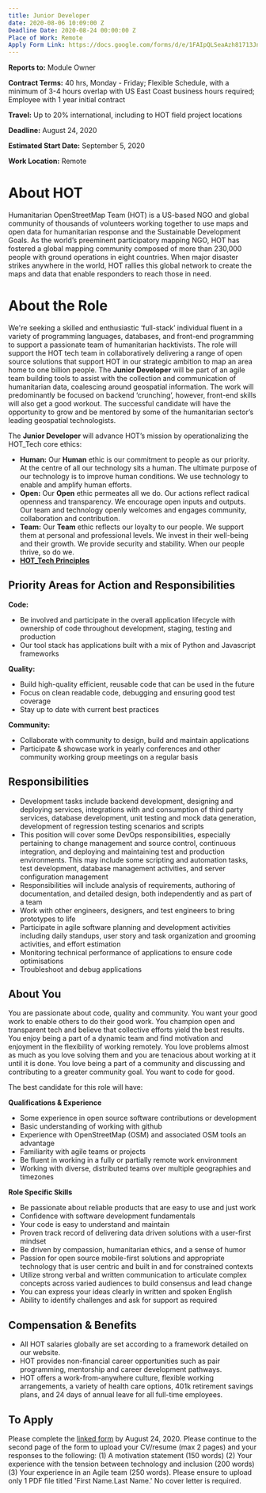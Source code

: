 ```yaml
---
title: Junior Developer
date: 2020-08-06 10:09:00 Z
Deadline Date: 2020-08-24 00:00:00 Z
Place of Work: Remote
Apply Form Link: https://docs.google.com/forms/d/e/1FAIpQLSeaAzh81713JnQ_wAVgKUERL5Gfymh0sC8pfGns2bgnumag2g/viewform?usp=sf_link
---
```


**Reports to:** Module Owner

**Contract Terms:** 40 hrs, Monday - Friday; Flexible Schedule, with a minimum of 3-4 hours overlap with US East Coast business hours required; Employee with 1 year initial contract

**Travel:** Up to 20% international, including to HOT field project locations

**Deadline:** August 24, 2020

**Estimated Start Date:** September 5, 2020

**Work Location:** Remote

# About HOT

Humanitarian OpenStreetMap Team (HOT) is a US-based NGO and global community of thousands of volunteers working together to use maps and open data for humanitarian response and the Sustainable Development Goals. As the world’s preeminent participatory mapping NGO, HOT has fostered a global mapping community composed of more than 230,000 people with ground operations in eight countries. When major disaster strikes anywhere in the world, HOT rallies this global network to create the maps and data that enable responders to reach those in need.

# About the Role

We're seeking a skilled and enthusiastic ‘full-stack’ individual fluent in a variety of programming languages, databases, and front-end programming to support a passionate team of humanitarian hacktivists. The role will support the HOT tech team in collaboratively delivering a range of open source solutions that support HOT in our strategic ambition to map an area home to one billion people. The **Junior Developer** will be part of an agile team building tools to assist with the collection and communication of humanitarian data, coalescing around geospatial information. The work will predominantly be focused on backend ‘crunching’, however, front-end skills will also get a good workout. The successful candidate will have the opportunity to grow and be mentored by some of the humanitarian sector’s leading geospatial technologists.

The **Junior Developer** will advance HOT’s mission by operationalizing the HOT_Tech core ethics:

* **Human:** Our **Human** ethic is our commitment to people as our priority. At the centre of all our technology sits a human. The ultimate purpose of our technology is to improve human conditions. We use technology to enable and amplify human efforts.
* **Open:** Our **Open** ethic permeates all we do. Our actions  reflect radical openness and transparency. We encourage open inputs and outputs. Our team and technology openly welcomes and engages community, collaboration and contribution.
* **Team:** Our **Team** ethic reflects our loyalty to our people.  We support them at personal and professional levels. We invest in their well-being and their growth. We provide security and stability. When our people thrive, so do we.
* **[HOT_Tech Principles](https://github.com/hotosm/tech/blob/master/principles/README.md)**

## Priority Areas for Action and Responsibilities

**Code:**
* Be involved and participate in the overall application lifecycle with ownership of code throughout development, staging, testing and production
* Our tool stack has applications built with a mix of Python and Javascript frameworks

**Quality:**
* Build high-quality efficient, reusable code that can be used in the future
* Focus on clean readable code, debugging and ensuring good test coverage
* Stay up to date with current best practices

**Community:**
* Collaborate with community to design, build and maintain applications
* Participate & showcase work in yearly conferences and other community working group meetings on a regular basis

## Responsibilities

* Development tasks include backend development, designing and deploying services, integrations with and consumption of third party services, database development, unit testing and mock data generation, development of regression testing scenarios and scripts
* This position will cover some DevOps responsibilities, especially pertaining to change management and source control, continuous integration, and deploying and maintaining test and production environments. This may include some scripting and automation tasks, test development, database management activities, and server configuration management
* Responsibilities will include analysis of requirements, authoring of documentation, and detailed design, both independently and as part of a team
* Work with other engineers, designers, and test engineers to bring prototypes to life
* Participate in agile software planning and development activities including daily standups, user story and task organization and grooming activities, and effort estimation
* Monitoring technical performance of applications to ensure code optimisations
* Troubleshoot and debug applications

## About You

You are passionate about code, quality and community. You want your good work to enable others to do their good work. You champion open and transparent tech and believe that collective efforts yield the best results. You enjoy being a part of a dynamic team and find motivation and enjoyment in the flexibility of working remotely. You love problems almost as much as you love solving them and you are tenacious about working at it until it is done. You love being a part of a community and discussing and contributing to a greater community goal. You want to code for good.

The best candidate for this role will have:

**Qualifications & Experience**

* Some experience in open source software contributions or development
* Basic understanding of working with github
* Experience with OpenStreetMap (OSM) and associated OSM tools an advantage
* Familiarity with  agile teams or projects
* Be fluent in working in a fully or partially remote work environment
* Working with diverse, distributed teams over multiple geographies and timezones

**Role Specific Skills**

* Be passionate about reliable products that are easy to use and just work
* Confidence with software development fundamentals
* Your code is easy to understand and maintain
* Proven track record of delivering data driven solutions with a user-first mindset
* Be driven by compassion, humanitarian ethics, and a sense of humor
* Passion for open source mobile-first solutions and appropriate technology that is user centric and built in and for constrained contexts
* Utilize strong verbal and written communication to articulate complex concepts across varied audiences to build consensus and lead change
* You can express your ideas clearly in written and spoken English
* Ability to identify challenges and ask for support as required

## Compensation & Benefits

* All HOT salaries globally are set according to a framework detailed on our website.
* HOT provides non-financial career opportunities such as pair programming, mentorship and career development pathways.
* HOT offers a work-from-anywhere culture, flexible working arrangements, a variety of health care options, 401k retirement savings plans, and 24 days of annual leave for all full-time employees.

## To Apply

Please complete the [linked form](https://docs.google.com/forms/d/e/1FAIpQLSeaAzh81713JnQ_wAVgKUERL5Gfymh0sC8pfGns2bgnumag2g/viewform?usp=sf_link) by August 24, 2020. Please continue to the second page of the form to upload your CV/resume (max 2 pages) and your responses to the following: (1) A motivation statement (150 words) (2) Your experience with the tension between technology and inclusion (200 words) (3) Your experience in an Agile team (250 words). Please ensure to upload only 1 PDF file titled 'First Name.Last Name.' No cover letter is required.
